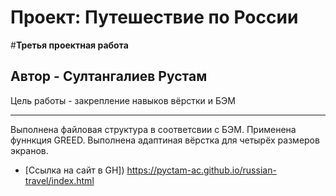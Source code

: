 # Проект: Путешествие по России
#**Третья проектная работа**
## Автор - Султангалиев Рустам
Цель работы - закрепление навыков вёрстки и БЭМ
____________

Выполнена файловая структура в соответсвии с БЭМ.
Применена фуннкция  GREED.
Выполнена адаптиная вёрстка для четырёх размеров экранов.

* [Ссылка на сайт в GH])
https://pyctam-ac.github.io/russian-travel/index.html

